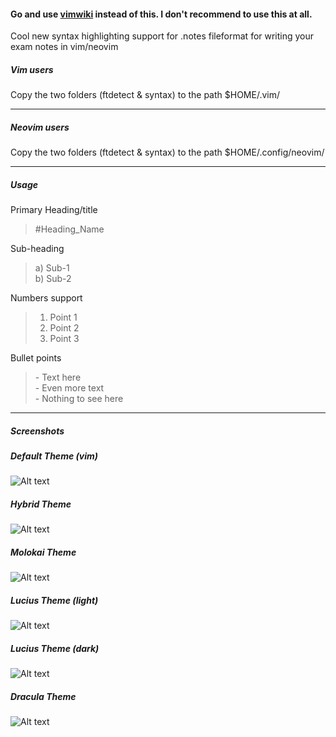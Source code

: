 #### Go and use [vimwiki](https://github.com/vimwiki/vimwiki) instead of this. I don't recommend to use this at all.



Cool new syntax highlighting support for .notes fileformat for writing your exam notes in vim/neovim  
    

##### Vim users
  
Copy the two folders (ftdetect & syntax) to the path $HOME/.vim/
  
---  
  
##### Neovim users
  
Copy the two folders (ftdetect & syntax) to the path $HOME/.config/neovim/
  
---  
  
##### Usage  

Primary Heading/title    
> \#Heading_Name  
  
Sub-heading  
> a) Sub-1  
> b) Sub-2  
  
Numbers support    
> 1. Point 1    
> 2. Point 2    
> 3. Point 3   

Bullet points  
> \- Text here  
> \- Even more text  
> \- Nothing to see here  
  
---  
  
##### Screenshots  
    
##### Default Theme (vim)  
  
![Alt text](/screenshots/default_theme.png?raw=true "Screenshot")
   
##### Hybrid Theme    

![Alt text](/screenshots/hybrid_theme.png?raw=true "Screenshot")
  
##### Molokai Theme  
   
![Alt text](/screenshots/molokai_theme.png?raw=true "Screenshot")
  
##### Lucius Theme (light)  
   
![Alt text](/screenshots/lucius_light_theme.png?raw=true "Screenshot")
##### Lucius Theme (dark)  
   
![Alt text](/screenshots/lucius_dark_theme.png?raw=true "Screenshot")
##### Dracula Theme   
   
![Alt text](/screenshots/dracula_theme.png?raw=true "Screenshot")
